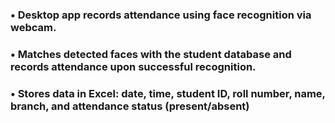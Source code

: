 ### • Desktop app records attendance using face recognition via webcam.
### • Matches detected faces with the student database and records attendance upon successful recognition.
### • Stores data in Excel: date, time, student ID, roll number, name, branch, and attendance status (present/absent)
